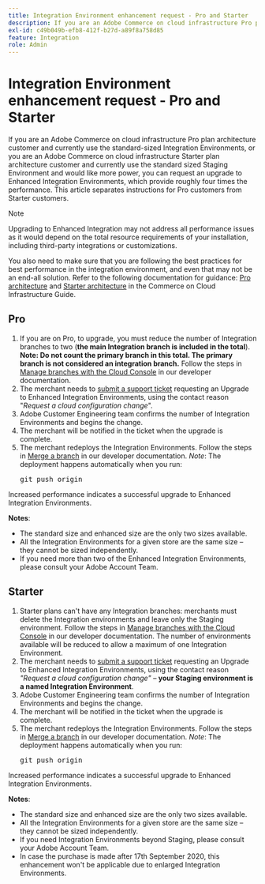 ```yaml
---
title: Integration Environment enhancement request - Pro and Starter
description: If you are an Adobe Commerce on cloud infrastructure Pro plan architecture customer and currently use the standard-sized Integration Environments, or you are an Adobe Commerce on cloud infrastructure Starter plan architecture customer and currently use the standard sized Staging Environment and would like more power, you can request an upgrade to Enhanced Integration Environments, which provide roughly four times the performance. This article separates instructions for Pro customers from Starter customers.
exl-id: c49b049b-efb8-412f-b27d-a89f8a758d85
feature: Integration
role: Admin
---
```

# Integration Environment enhancement request - Pro and Starter

If you are an Adobe Commerce on cloud infrastructure Pro plan architecture customer and currently use the standard-sized Integration Environments, or you are an Adobe Commerce on cloud infrastructure Starter plan architecture customer and currently use the standard sized Staging Environment and would like more power, you can request an upgrade to Enhanced Integration Environments, which provide roughly four times the performance. This article separates instructions for Pro customers from Starter customers.

>[!NOTE]
>
> Upgrading to Enhanced Integration may not address all performance issues as it would depend on the total resource requirements of your installation, including third-party integrations or customizations.
>
> You also need to make sure that you are following the best practices for best performance in the integration environment, and even that may not be an end-all solution. Refer to the following documentation for guidance: [Pro architecture](https://experienceleague.adobe.com/en/docs/commerce-cloud-service/user-guide/architecture/pro-architecture#integration-environment) and [Starter architecture](https://experienceleague.adobe.com/en/docs/commerce-cloud-service/user-guide/architecture/starter-architecture#staging-environment) in the Commerce on Cloud Infrastructure Guide.

## Pro

1. If you are on Pro, to upgrade, you must reduce the number of Integration branches to two (**the main Integration branch is included in the total**). **Note: Do not count the primary branch in this total. The primary branch is not considered an integration branch.** Follow the steps in [Manage branches with the Cloud Console](https://experienceleague.adobe.com/docs/commerce-cloud-service/user-guide/project/console-branches.html) in our developer documentation.
1. The merchant needs to [submit a support ticket](/help/help-center-guide/help-center/magento-help-center-user-guide.md#submit-ticket) requesting an Upgrade to Enhanced Integration Environments, using the contact reason "*Request a cloud configuration change*".
1. Adobe Customer Engineering team confirms the number of Integration Environments and begins the change.
1. The merchant will be notified in the ticket when the upgrade is complete.
1. The merchant redeploys the Integration Environments. Follow the steps in [Merge a branch](https://devdocs.magento.com/cloud/env/environments-start.html#merge) in our developer documentation. *Note*: The deployment happens automatically when you run: <pre>git push origin <branch-name></pre>

Increased performance indicates a successful upgrade to Enhanced Integration Environments.

 **Notes**:

* The standard size and enhanced size are the only two sizes available.
* All the Integration Environments for a given store are the same size &ndash;  they cannot be sized independently.
* If you need more than two of the Enhanced Integration Environments, please consult your Adobe Account Team.

## Starter

1. Starter plans can't have any Integration branches: merchants must delete the Integration environments and leave only the Staging environment. Follow the steps in [Manage branches with the Cloud Console](https://experienceleague.adobe.com/docs/commerce-cloud-service/user-guide/project/console-branches.html) in our developer documentation. The number of environments available will be reduced to allow a maximum of one Integration Environment.
1. The merchant needs to [submit a support ticket](/help/help-center-guide/help-center/magento-help-center-user-guide.md#submit-ticket) requesting an Upgrade to Enhanced Integration Environments, using the contact reason *"Request a cloud configuration change"* &ndash;  **your Staging environment is a named Integration Environment**.
1. Adobe Customer Engineering team confirms the number of Integration Environments and begins the change.
1. The merchant will be notified in the ticket when the upgrade is complete.
1. The merchant redeploys the Integration Environments. Follow the steps in [Merge a branch](https://devdocs.magento.com/cloud/env/environments-start.html#merge) in our developer documentation. *Note*: The deployment happens automatically when you run: <pre>git push origin <branch-name></pre>

Increased performance indicates a successful upgrade to Enhanced Integration Environments.

 **Notes**:

* The standard size and enhanced size are the only two sizes available.
* All the Integration Environments for a given store are the same size &ndash;  they cannot be sized independently.
* If you need Integration Environments beyond Staging, please consult your Adobe Account Team.
* In case the purchase is made after 17th September 2020, this enhancement won't be applicable due to enlarged Integration Environments.
